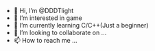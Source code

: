 - 👋 Hi, I’m @DDDTlight
- 👀 I’m interested in game
- 🌱 I’m currently learning C/C++(Just a beginner)
- 💞️ I’m looking to collaborate on ...
- 📫 How to reach me ...

<!---
DDDTlight/DDDTlight is a ✨ special ✨ repository because its `README.md` (this file) appears on your GitHub profile.
You can click the Preview link to take a look at your changes.
--->
